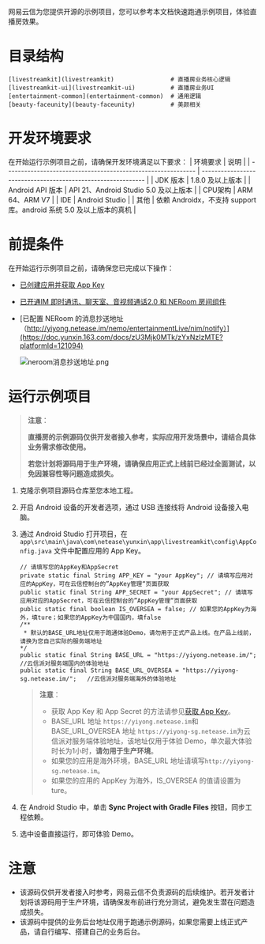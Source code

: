 网易云信为您提供开源的示例项目，您可以参考本文档快速跑通示例项目，体验直播房效果。
# 目录结构


```
[livestreamkit](livestreamkit)                # 直播房业务核心逻辑
[livestreamkit-ui](livestreamkit-ui)          # 直播房业务UI
[entertainment-common](entertainment-common)  # 通用逻辑
[beauty-faceunity](beauty-faceunity)          # 美颜相关

```


# 开发环境要求
在开始运行示例项目之前，请确保开发环境满足以下要求：
| 环境要求                                                        | 说明                                                      |
| ------------------------------------------------------------ | ------------------------------------------------------------ |
|  JDK 版本  |  1.8.0 及以上版本   |
|  Android API 版本 | API 21、Android Studio 5.0 及以上版本   |
| CPU架构 | ARM 64、ARM V7   |
| IDE | Android Studio  |
| 其他 |  依赖 Androidx，不支持 support 库。android 系统 5.0 及以上版本的真机 |

# 前提条件

在开始运行示例项目之前，请确保您已完成以下操作：
- <a href="https://doc.yunxin.163.com/console/docs/TIzMDE4NTA?platform=console" target="_blank">已创建应用并获取 App Key</a>
- <a href="https://doc.yunxin.163.com/group-voice-room/docs/TgwODc0MTM?platform=android" target="_blank">已开通IM 即时通讯、聊天室、音视频通话2.0 和 NERoom 房间组件</a>
- [已配置 NERoom 的消息抄送地址（http://yiyong.netease.im/nemo/entertainmentLive/nim/notify）](https://doc.yunxin.163.com/docs/zU3Mjk0MTk/zYxNzIzMTE?platformId=121094)

    ![neroom消息抄送地址.png](https://yx-web-nosdn.netease.im/common/8cd222db079b0bbe16b3b246be350268/neroom消息抄送地址.png)

# 运行示例项目

> **注意**：
>
>**直播房的示例源码仅供开发者接入参考，实际应用开发场景中，请结合具体业务需求修改使用。**
>
>**若您计划将源码用于生产环境，请确保应用正式上线前已经过全面测试，以免因兼容性等问题造成损失。**

1. 克隆示例项目源码仓库至您本地工程。
2. 开启 Android 设备的开发者选项，通过 USB 连接线将 Android 设备接入电脑。
3. 通过 Android Studio 打开项目，在 ` app\src\main\java\com\netease\yunxin\app\livestreamkit\config\AppConfig.java ` 文件中配置应用的 App Key。    

    

    ```
    // 请填写您的AppKey和AppSecret
    private static final String APP_KEY = "your AppKey"; // 请填写应用对应的AppKey，可在云信控制台的”AppKey管理“页面获取
    public static final String APP_SECRET = "your AppSecret"; // 请填写应用对应的AppSecret，可在云信控制台的”AppKey管理“页面获取
    public static final boolean IS_OVERSEA = false; // 如果您的AppKey为海外，填ture；如果您的AppKey为中国国内，填false
    /**
     * 默认的BASE_URL地址仅用于跑通体验Demo，请勿用于正式产品上线。在产品上线前，请换为您自己实际的服务端地址
    */
    public static final String BASE_URL = "https://yiyong.netease.im/";   //云信派对服务端国内的体验地址
    public static final String BASE_URL_OVERSEA = "https://yiyong-sg.netease.im/";   //云信派对服务端海外的体验地址
     ```

    > **注意**：
    >- 获取 App Key 和 App Secret 的方法请参见<a href="https://doc.yunxin.163.com/console/docs/TIzMDE4NTA?platform=console#获取-appkey" target="_blank">获取 App Key</a>。
    >- BASE_URL 地址 `https://yiyong.netease.im`和BASE_URL_OVERSEA 地址 `https://yiyong-sg.netease.im`为云信派对服务端体验地址，该地址仅用于体验 Demo，单次最大体验时长为1小时，**请勿用于生产环境**。
    >- 如果您的应用是海外环境，BASE_URL 地址请填写`http://yiyong-sg.netease.im`。
    >- 如果您的应用的 AppKey 为海外，IS_OVERSEA 的值请设置为 ture。
    


4. 在 Android Studio 中，单击 **Sync Project with Gradle Files** 按钮，同步工程依赖。
5. 选中设备直接运行，即可体验 Demo。

# 注意
- 该源码仅供开发者接入时参考，网易云信不负责源码的后续维护。若开发者计划将该源码用于生产环境，请确保发布前进行充分测试，避免发生潜在问题造成损失。
- 该源码中提供的业务后台地址仅用于跑通示例源码，如果您需要上线正式产品，请自行编写、搭建自己的业务后台。


